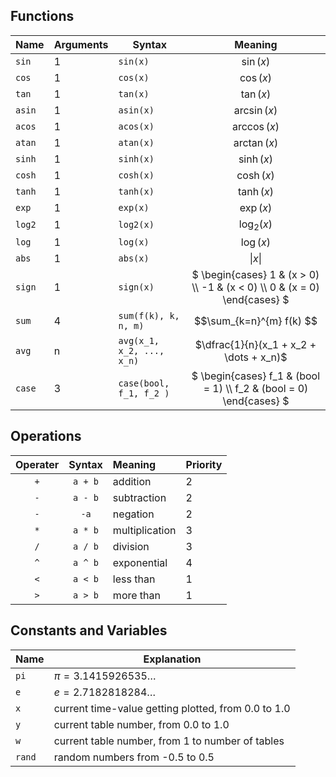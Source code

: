## Functions
| Name | Arguments | Syntax | Meaning |
| ---- | ---- | ---- | :----: | 
| `sin` | 1 | `sin(x)`  | $\sin(x)$ |
| `cos` | 1 | `cos(x)`  | $\cos(x)$ |
| `tan` | 1 | `tan(x)` | $\tan(x)$ |
| `asin` | 1 | `asin(x)` | $\arcsin(x)$ |
| `acos` | 1 | `acos(x)` | $\arccos(x)$ |
| `atan` | 1 | `atan(x)`| $\arctan(x)$ |
| `sinh` | 1 | `sinh(x)`| $\sinh(x)$ |
| `cosh` | 1 | `cosh(x)` | $\cosh(x)$ |
| `tanh` | 1 | `tanh(x)` | $\tanh(x)$ |
| `exp` | 1 | `exp(x)` | $\exp(x)$ |
| `log2` | 1 | `log2(x)` | $\log_2(x)$ |
| `log` | 1 | `log(x)` | $\log(x)$ |
| `abs` | 1 | `abs(x)` | $\|x\|$ |
| `sign` | 1 | `sign(x)` | $` \begin{cases} 1 & (x > 0) \\ -1 & (x < 0) \\ 0 & (x = 0)   \end{cases} `$ |
| `sum` | 4 | `sum(f(k), k, n, m)` | $$\sum_{k=n}^{m} f(k) $$ |
| `avg` | n | `avg(x_1, x_2, ..., x_n)` | $\dfrac{1}{n}(x_1 + x_2 + \dots + x_n)$|
| `case` | 3 | `case(bool, f_1, f_2 )` | $` \begin{cases} f_1 & (bool = 1) \\ f_2 & (bool = 0)  \end{cases} `$|

## Operations 

| Operater | Syntax | Meaning | Priority |
| :----: |  :----: | :---- | ---- |
| `+` | `a + b` | addition | 2 |
| `-` | `a - b` | subtraction | 2|
| `-` | `-a` | negation | 2 |
| `*` | `a * b` | multiplication | 3|
| `/` | `a / b` | division | 3 |
| `^` |`a ^ b` | exponential | 4 |
| `<` | `a < b` | less than | 1 |
| `>` | `a > b` | more than | 1|

## Constants and Variables

| Name | Explanation | 
| ---- | ---- |
| `pi` | $\pi = 3.1415926535\dots$ |
| `e` | $e = 2.7182818284\dots$ |
| `x` | current time-value getting plotted, from 0.0 to 1.0 |
| `y` | current table number, from 0.0 to 1.0 |
| `w` | current table number, from 1 to number of tables |
| `rand` | random numbers from -0.5 to 0.5 |
